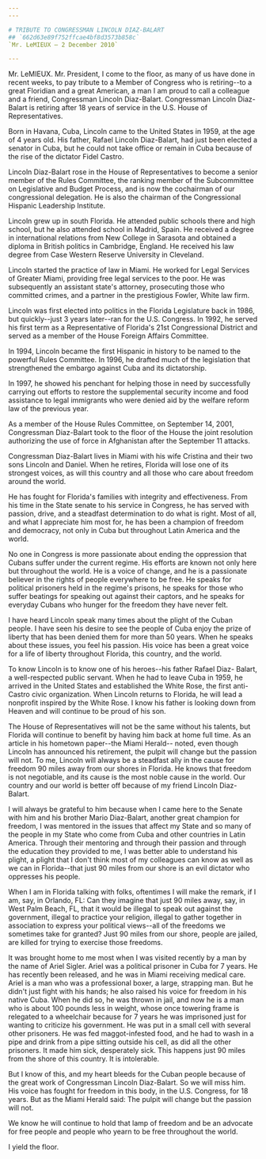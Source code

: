 ```yaml
---
---

# TRIBUTE TO CONGRESSMAN LINCOLN DIAZ-BALART
## `662d63e89f752ffcae4bf8d3573b858c`
`Mr. LeMIEUX — 2 December 2010`

---
```



Mr. LeMIEUX. Mr. President, I come to the floor, as many of us have 
done in recent weeks, to pay tribute to a Member of Congress who is 
retiring--to a great Floridian and a great American, a man I am proud 
to call a colleague and a friend, Congressman Lincoln Diaz-Balart. 
Congressman Lincoln Diaz-Balart is retiring after 18 years of service 
in the U.S. House of Representatives.

Born in Havana, Cuba, Lincoln came to the United States in 1959, at 
the age of 4 years old. His father, Rafael Lincoln Diaz-Balart, had 
just been elected a senator in Cuba, but he could not take office or 
remain in Cuba because of the rise of the dictator Fidel Castro.

Lincoln Diaz-Balart rose in the House of Representatives to become a 
senior member of the Rules Committee, the ranking member of the 
Subcommittee on Legislative and Budget Process, and is now the 
cochairman of our congressional delegation. He is also the chairman of 
the Congressional Hispanic Leadership Institute.

Lincoln grew up in south Florida. He attended public schools there 
and high school, but he also attended school in Madrid, Spain. He 
received a degree in international relations from New College in 
Sarasota and obtained a diploma in British politics in Cambridge, 
England. He received his law degree from Case Western Reserve 
University in Cleveland.

Lincoln started the practice of law in Miami. He worked for Legal 
Services of Greater Miami, providing free legal services to the poor. 
He was subsequently an assistant state's attorney, prosecuting those 
who committed crimes, and a partner in the prestigious Fowler, White 
law firm.

Lincoln was first elected into politics in the Florida Legislature 
back in 1986, but quickly--just 3 years later--ran for the U.S. 
Congress. In 1992, he served his first term as a Representative of 
Florida's 21st Congressional District and served as a member of the 
House Foreign Affairs Committee.

In 1994, Lincoln became the first Hispanic in history to be named to 
the powerful Rules Committee. In 1996, he drafted much of the 
legislation that strengthened the embargo against Cuba and its 
dictatorship.

In 1997, he showed his penchant for helping those in need by 
successfully carrying out efforts to restore the supplemental security 
income and food assistance to legal immigrants who were denied aid by 
the welfare reform law of the previous year.

As a member of the House Rules Committee, on September 14, 2001, 
Congressman Diaz-Balart took to the floor of the House the joint 
resolution authorizing the use of force in Afghanistan after the 
September 11 attacks.

Congressman Diaz-Balart lives in Miami with his wife Cristina and 
their two sons Lincoln and Daniel. When he retires, Florida will lose 
one of its strongest voices, as will this country and all those who 
care about freedom around the world.

He has fought for Florida's families with integrity and 
effectiveness. From his time in the State senate to his service in 
Congress, he has served with passion, drive, and a steadfast 
determination to do what is right. Most of all, and what I appreciate 
him most for, he has been a champion of freedom and democracy, not only 
in Cuba but throughout Latin America and the world.

No one in Congress is more passionate about ending the oppression 
that Cubans suffer under the current regime. His efforts are known not 
only here but throughout the world. He is a voice of change, and he is 
a passionate believer in the rights of people everywhere to be free. He 
speaks for political prisoners held in the regime's prisons, he speaks 
for those who suffer beatings for speaking out against their captors, 
and he speaks for everyday Cubans who hunger for the freedom they have 
never felt.

I have heard Lincoln speak many times about the plight of the Cuban 
people. I have seen his desire to see the people of Cuba enjoy the 
prize of liberty that has been denied them for more than 50 years. When 
he speaks about these issues, you feel his passion. His voice has been 
a great voice for a life of liberty throughout Florida, this country, 
and the world.

To know Lincoln is to know one of his heroes--his father Rafael Diaz-
Balart, a well-respected public servant. When he had to leave Cuba in 
1959, he arrived in the United States and established the White Rose, 
the first anti-Castro civic organization. When Lincoln returns to 
Florida, he will lead a nonprofit inspired by the White Rose. I know 
his father is looking down from Heaven and will continue to be proud of 
his son.

The House of Representatives will not be the same without his 
talents, but Florida will continue to benefit by having him back at 
home full time. As an article in his hometown paper--the Miami Herald--
noted, even though Lincoln has announced his retirement, the pulpit 
will change but the passion will not. To me, Lincoln will always be a 
steadfast ally in the cause for freedom 90 miles away from our shores 
in Florida. He knows that freedom is not negotiable, and its cause is 
the most noble cause in the world. Our country and our world is better 
off because of my friend Lincoln Diaz-Balart.


I will always be grateful to him because when I came here to the 
Senate with him and his brother Mario Diaz-Balart, another great 
champion for freedom, I was mentored in the issues that affect my State 
and so many of the people in my State who come from Cuba and other 
countries in Latin America. Through their mentoring and through their 
passion and through the education they provided to me, I was better 
able to understand his plight, a plight that I don't think most of my 
colleagues can know as well as we can in Florida--that just 90 miles 
from our shore is an evil dictator who oppresses his people.

When I am in Florida talking with folks, oftentimes I will make the 
remark, if I am, say, in Orlando, FL: Can they imagine that just 90 
miles away, say, in West Palm Beach, FL, that it would be illegal to 
speak out against the government, illegal to practice your religion, 
illegal to gather together in association to express your political 
views--all of the freedoms we sometimes take for granted? Just 90 miles 
from our shore, people are jailed, are killed for trying to exercise 
those freedoms.

It was brought home to me most when I was visited recently by a man 
by the name of Ariel Sigler. Ariel was a political prisoner in Cuba for 
7 years. He has recently been released, and he was in Miami receiving 
medical care. Ariel is a man who was a professional boxer, a large, 
strapping man. But he didn't just fight with his hands; he also raised 
his voice for freedom in his native Cuba. When he did so, he was thrown 
in jail, and now he is a man who is about 100 pounds less in weight, 
whose once towering frame is relegated to a wheelchair because for 7 
years he was imprisoned just for wanting to criticize his government. 
He was put in a small cell with several other prisoners. He was fed 
maggot-infested food, and he had to wash in a pipe and drink from a 
pipe sitting outside his cell, as did all the other prisoners. It made 
him sick, desperately sick. This happens just 90 miles from the shore 
of this country. It is intolerable.

But I know of this, and my heart bleeds for the Cuban people because 
of the great work of Congressman Lincoln Diaz-Balart. So we will miss 
him. His voice has fought for freedom in this body, in the U.S. 
Congress, for 18 years. But as the Miami Herald said: The pulpit will 
change but the passion will not.

We know he will continue to hold that lamp of freedom and be an 
advocate for free people and people who yearn to be free throughout the 
world.

I yield the floor.
